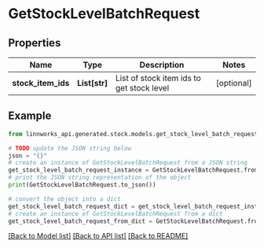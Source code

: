 # GetStockLevelBatchRequest


## Properties

Name | Type | Description | Notes
------------ | ------------- | ------------- | -------------
**stock_item_ids** | **List[str]** | List of stock item ids to get stock level | [optional] 

## Example

```python
from linnworks_api.generated.stock.models.get_stock_level_batch_request import GetStockLevelBatchRequest

# TODO update the JSON string below
json = "{}"
# create an instance of GetStockLevelBatchRequest from a JSON string
get_stock_level_batch_request_instance = GetStockLevelBatchRequest.from_json(json)
# print the JSON string representation of the object
print(GetStockLevelBatchRequest.to_json())

# convert the object into a dict
get_stock_level_batch_request_dict = get_stock_level_batch_request_instance.to_dict()
# create an instance of GetStockLevelBatchRequest from a dict
get_stock_level_batch_request_from_dict = GetStockLevelBatchRequest.from_dict(get_stock_level_batch_request_dict)
```
[[Back to Model list]](../README.md#documentation-for-models) [[Back to API list]](../README.md#documentation-for-api-endpoints) [[Back to README]](../README.md)


